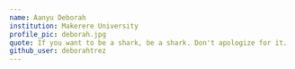 ```yaml
---
name: Aanyu Deborah
institution: Makerere University
profile_pic: deborah.jpg
quote: If you want to be a shark, be a shark. Don't apologize for it.
github_user: deborahtrez
---
```

